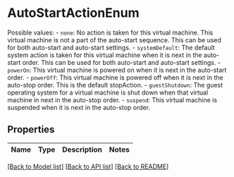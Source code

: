 # AutoStartActionEnum

Possible values: - `none`: No action is taken for this virtual machine.      This virtual machine is   not a part of the auto-start sequence. This can be used for both auto-start   and auto-start settings. - `systemDefault`: The default system action is taken for this virtual machine when it is next in   the auto-start order.      This can be used for both auto-start and auto-start   settings. - `powerOn`: This virtual machine is powered on when it is next in the auto-start order. - `powerOff`: This virtual machine is powered off when it is next in the auto-stop order.      This is the default stopAction. - `guestShutdown`: The guest operating system for a virtual machine is shut down when that   virtual machine in next in the auto-stop order. - `suspend`: This virtual machine is suspended when it is next in the auto-stop order. 

## Properties
Name | Type | Description | Notes
------------ | ------------- | ------------- | -------------

[[Back to Model list]](../README.md#documentation-for-models) [[Back to API list]](../README.md#documentation-for-api-endpoints) [[Back to README]](../README.md)


